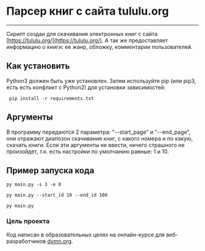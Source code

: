 # Парсер книг с сайта tululu.org
______
Скрипт создан для скачивания электронных книг с сайта [https://tululu.org/](https://tululu.org/).
А так же предоставляет информацию о книги: ее жанр, обложку, комментарии пользователей.

## Как установить
Python3 должен быть уже установлен. Затем используйте pip (или pip3, есть есть конфликт с Python2) для установки зависимостей:

```` pip install -r requirements.txt````
## Аргументы
В программу передаются 2 параметра: "--start_page" и "--end_page", они отражают диапозон скачивания книг,
с какого номера и по какую, скачать книги. Если эти аргументы не ввести, 
ничего страшного не произойдет, т.к. есть настройки по умолчанию равные: 1 и 10.

## Пример запуска кода
``` 
py main.py -s 3 -e 8

py main.py --start_id 10 --end_id 100

py main.py
```
### Цель проекта
Код написан в образовательных целях на онлайн-курсе для веб-разработчиков [dvmn.org](https://dvmn.org/).
